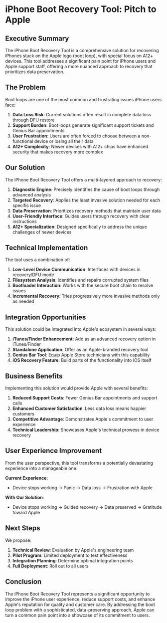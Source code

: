 # iPhone Boot Recovery Tool: Pitch to Apple

## Executive Summary

The iPhone Boot Recovery Tool is a comprehensive solution for recovering iPhones stuck on the Apple logo (boot loop), with special focus on A12+ devices. This tool addresses a significant pain point for iPhone users and Apple support staff, offering a more nuanced approach to recovery that prioritizes data preservation.

## The Problem

Boot loops are one of the most common and frustrating issues iPhone users face:

1. **Data Loss Risk**: Current solutions often result in complete data loss through DFU restore
2. **Support Burden**: Boot loops generate significant support tickets and Genius Bar appointments
3. **User Frustration**: Users are often forced to choose between a non-functional device or losing all their data
4. **A12+ Complexity**: Newer devices with A12+ chips have enhanced security that makes recovery more complex

## Our Solution

The iPhone Boot Recovery Tool offers a multi-layered approach to recovery:

1. **Diagnostic Engine**: Precisely identifies the cause of boot loops through advanced analysis
2. **Targeted Recovery**: Applies the least invasive solution needed for each specific issue
3. **Data Preservation**: Prioritizes recovery methods that maintain user data
4. **User-Friendly Interface**: Guides users through recovery with clear instructions
5. **A12+ Specialization**: Designed specifically to address the unique challenges of newer devices

## Technical Implementation

The tool uses a combination of:

1. **Low-Level Device Communication**: Interfaces with devices in recovery/DFU mode
2. **Filesystem Analysis**: Identifies and repairs corrupted system files
3. **Bootloader Interaction**: Works with the secure boot chain to resolve issues
4. **Incremental Recovery**: Tries progressively more invasive methods only as needed

## Integration Opportunities

This solution could be integrated into Apple's ecosystem in several ways:

1. **iTunes/Finder Enhancement**: Add as an advanced recovery option in iTunes/Finder
2. **Standalone Application**: Offer as an Apple-branded recovery tool
3. **Genius Bar Tool**: Equip Apple Store technicians with this capability
4. **iOS Recovery Feature**: Build parts of the functionality into iOS itself

## Business Benefits

Implementing this solution would provide Apple with several benefits:

1. **Reduced Support Costs**: Fewer Genius Bar appointments and support calls
2. **Enhanced Customer Satisfaction**: Less data loss means happier customers
3. **Competitive Advantage**: Demonstrates Apple's commitment to user experience
4. **Technical Leadership**: Showcases Apple's technical prowess in device recovery

## User Experience Improvement

From the user perspective, this tool transforms a potentially devastating experience into a manageable one:

**Current Experience**:
- Device stops working → Panic → Data loss → Frustration with Apple

**With Our Solution**:
- Device stops working → Guided recovery → Data preserved → Gratitude toward Apple

## Next Steps

We propose:

1. **Technical Review**: Evaluation by Apple's engineering team
2. **Pilot Program**: Limited deployment to test effectiveness
3. **Integration Planning**: Determine optimal integration points
4. **Full Deployment**: Roll out to all users

## Conclusion

The iPhone Boot Recovery Tool represents a significant opportunity to improve the iPhone user experience, reduce support costs, and enhance Apple's reputation for quality and customer care. By addressing the boot loop problem with a sophisticated, data-preserving approach, Apple can turn a common pain point into a showcase of its commitment to users.
